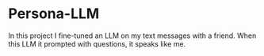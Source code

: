 # Persona-LLM
In this project I fine-tuned an LLM on my text messages with a friend. When this LLM it prompted with questions, it speaks like me.
